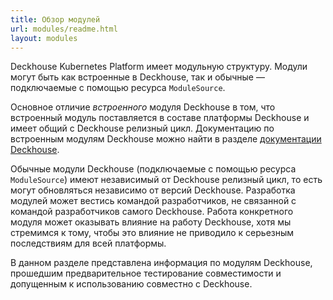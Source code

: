 ```yaml
---
title: Обзор модулей
url: modules/readme.html
layout: modules
---
```


Deckhouse Kubernetes Platform имеет модульную структуру. Модули могут быть как встроенные в Deckhouse, так и обычные — подключаемые с помощью ресурса `ModuleSource`.

Основное отличие _встроенного_ модуля Deckhouse в том, что встроенный модуль поставляется в составе платформы Deckhouse и имеет общий с Deckhouse релизный цикл. Документацию по встроенным модулям Deckhouse можно найти в разделе [документации Deckhouse](/products/kubernetes-platform/documentation/v1/).

Обычные модули Deckhouse (подключаемые с помощью ресурса `ModuleSource`) имеют независимый от Deckhouse релизный цикл, то есть могут обновляться независимо от версий Deckhouse. Разработка модулей может вестись командой разработчиков, не связанной с командой разработчиков самого Deckhouse. Работа конкретного модуля может оказывать влияние на работу Deckhouse, хотя мы стремимся к тому, чтобы это влияние не приводило к серьезным последствиям для всей платформы.

В данном разделе представлена информация по модулям Deckhouse, прошедшим предварительное тестирование совместимости и допущенным к использованию совместно с Deckhouse.
